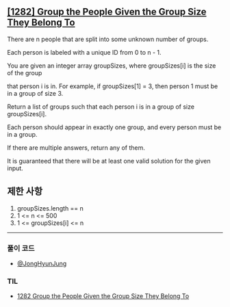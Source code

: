## [[1282] Group the People Given the Group Size They Belong To](https://leetcode.com/problems/group-the-people-given-the-group-size-they-belong-to/)

There are n people that are split into some unknown number of groups. 

Each person is labeled with a unique ID from 0 to n - 1.

You are given an integer array groupSizes, where groupSizes[i] is the size of the group 

that person i is in. For example, if groupSizes[1] = 3, then person 1 must be in a group of size 3.

Return a list of groups such that each person i is in a group of size groupSizes[i].

Each person should appear in exactly one group, and every person must be in a group. 

If there are multiple answers, return any of them. 

It is guaranteed that there will be at least one valid solution for the given input.

## 제한 사항

1. groupSizes.length == n
2. 1 <= n <= 500
3. 1 <= groupSizes[i] <= n

***

### 풀이 코드

- [@JongHyunJung](https://github.com/viaunixue/algorithm-study/blob/main/leetcode/medium/1282/jjh.py)

### TIL

* [1282 Group the People Given the Group Size They Belong To](https://almond0115.tistory.com/entry/LeetCode-1282-Group-the-People-Given-the-Group-Size-They-Belong-To)